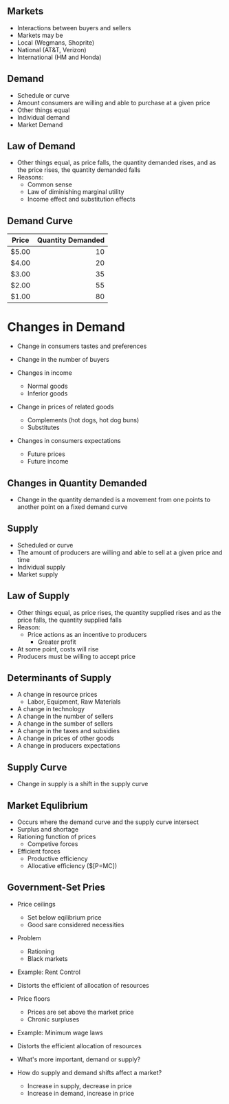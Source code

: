 ## Markets
- Interactions between buyers and sellers
- Markets may be
- Local (Wegmans, Shoprite)
- National (AT&T, Verizon)
- International (HM and Honda)

## Demand
- Schedule or curve
- Amount consumers are willing and able to purchase at a given price
- Other things equal
- Individual demand
- Market Demand

## Law of Demand
- Other things equal, as price falls, the quantity demanded rises, and as the price rises, the quantity demanded falls
- Reasons:
	- Common sense
	- Law of diminishing marginal utility
	- Income effect and substitution effects

## Demand Curve
Price | Quantity Demanded
------|-------:
$5.00|10
$4.00|20
$3.00|35
$2.00|55
$1.00|80

# Changes in Demand
- Change in consumers tastes and preferences
- Change in the number of buyers
- Changes in income
	- Normal goods
	- Inferior goods
- Change in prices of related goods
	- Complements (hot dogs, hot dog buns)
	- Substitutes 

- Changes in consumers expectations
	- Future prices
	- Future income

## Changes in Quantity Demanded
- Change in the quantity demanded is a movement from one points to another point on a fixed demand curve

## Supply
- Scheduled or curve
- The amount of producers are willing and able to sell at a given price and time
- Individual supply
- Market supply

## Law of Supply
- Other things equal, as price rises, the quantity supplied rises and as the price falls, the quantity supplied falls
- Reason:
	- Price actions as an incentive to producers
		- Greater profit
- At some point, costs will rise
- Producers must be willing to accept price


## Determinants of Supply
- A change in resource prices
	- Labor, Equipment, Raw Materials
- A change in technology
- A change in the number of sellers
- A change in the sumber of sellers
- A change in the taxes and subsidies
- A change in prices of other goods
- A change in producers expectations

## Supply Curve
- Change in supply is a shift in the supply curve

## Market Equlibrium
- Occurs where the demand curve and the supply curve intersect
- Surplus and shortage
- Rationing function of prices
	- Competive forces
- Efficient forces
	- Productive efficiency
	- Allocative efficiency ($[P=MC])

## Government-Set Pries
- Price ceilings
	- Set below eqilibrium price
	- Good sare considered necessities
- Problem
	- Rationing
	- Black markets
- Example: Rent Control
- Distorts the efficient of allocation of resources

- Price floors
	- Prices are set above the market price
	- Chronic surpluses
- Example: Minimum wage laws
- Distorts the efficient allocation of resources

- What's more important, demand or supply?

- How do supply and demand shifts affect a market?
	- Increase in supply, decrease in price
	- Increase in demand, increase in price


